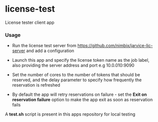 # license-test
License tester client app

### Usage

* Run the license test server from https://github.com/nimbix/jarvice-lic-server and add a configuration

* Launch this app and specify the license token name as the job label, also providing the server address and port e.g 10.0.010:9090 

* Set the number of cores to the number of tokens that should be reserved, and the delay parameter to specify how frequently the reservation is refreshed

* By default the app will retry reservations on failure - set the **Exit on reservation failure** option to make the app exit as soon as reservation fails


A **test.sh** script is present in this apps repository for local testing
